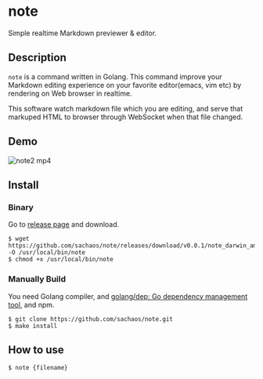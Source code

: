 note
===

Simple realtime Markdown previewer & editor.

## Description

`note` is a command written in Golang.
This command improve your Markdown editing experience on your favorite editor(emacs, vim etc) by rendering on Web browser in realtime.

This software watch markdown file which you are editing, and serve that markuped HTML to browser through WebSocket when that file changed.

## Demo

![note2 mp4](https://user-images.githubusercontent.com/6121271/43771050-f421ce64-9a78-11e8-9457-256234365032.gif)

## Install

### Binary

Go to [release page](https://github.com/sachaos/note/releases) and download.

```shell
$ wget https://github.com/sachaos/note/releases/download/v0.0.1/note_darwin_amd64 -O /usr/local/bin/note
$ chmod +x /usr/local/bin/note
```

### Manually Build

You need Golang compiler, and [golang/dep: Go dependency management tool](https://github.com/golang/dep), and npm.

```shell
$ git clone https://github.com/sachaos/note.git
$ make install
```

## How to use

```shell
$ note {filename}
```
